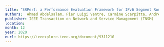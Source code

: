 ```yaml
---
title: "SRPerf: a Performance Evaluation Framework for IPv6 Segment Routing"
authors:  Ahmed Abdelsalam, Pier Luigi Ventre, Carmine Scarpitta, Andrea Mayer, Stefano Salsano, Pablo Camarillo, Francois Clad and Clarence Filsfils
publisher: IEEE Transaction on Network and Service Management (TNSM)
location:
month: 12
year: 2020
eurl: https://ieeexplore.ieee.org/document/9311210
---
```


